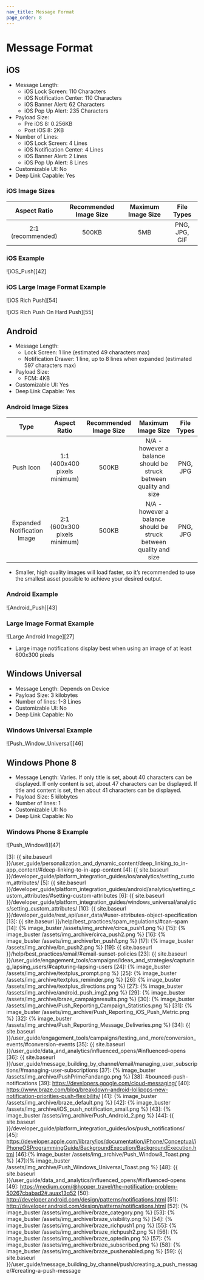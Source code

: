 ```yaml
---
nav_title: Message Format
page_order: 8
---
```

# Message Format

## iOS

- Message Length:
  - iOS Lock Screen: 110 Characters
  - iOS Notification Center: 110 Characters
  - iOS Banner Alert: 62 Characters
  - iOS Pop Up Alert: 235 Characters
- Payload Size:
  - Pre iOS 8: 0.256KB
  - Post iOS 8: 2KB
- Number of Lines:
  - iOS Lock Screen: 4 Lines
  - iOS Notification Center: 4 Lines
  - iOS Banner Alert: 2 Lines
  - iOS Pop Up Alert: 8 Lines
- Customizable UI: No
- Deep Link Capable: Yes

### iOS Image Sizes

|    Aspect Ratio   | Recommended Image Size | Maximum Image Size |   File Types  |
|:-----------------:|:----------------------:|:------------------:|:-------------:|
| 2:1 (recommended) |          500KB         |         5MB        | PNG, JPG, GIF |

### iOS Example

![iOS_Push][42]

### iOS Large Image Format Example

![iOS Rich Push][54]

![iOS Rich Push On Hard Push][55]

## Android
- Message Length:
  - Lock Screen: 1 line (estimated 49 characters max)
  - Notification Drawer: 1 line, up to 8 lines when expanded (estimated 597 characters max)
- Payload Size:
  - FCM: 4KB
- Customizable UI: Yes
- Deep Link Capable: Yes

### Android Image Sizes

|             Type            |         Aspect Ratio         | Recommended Image Size |                         Maximum Image Size                         | File Types |
|:---------------------------:|:----------------------------:|:----------------------:|:------------------------------------------------------------------:|:----------:|
|          Push Icon          | 1:1 (400x400 pixels minimum) |          500KB         | N/A - however a balance should be  struck between quality and size |  PNG, JPG  |
| Expanded Notification Image | 2:1 (600x300 pixels minimum) |          500KB         | N/A - however a balance should be  struck between quality and size |  PNG, JPG  |

- Smaller, high quality images will load faster, so it’s recommended to use the smallest asset possible to achieve your desired output.

### Android Example

![Android_Push][43]

### Large Image Format Example

![Large Android Image][27]

- Large image notifications display best when using an image of at least 600x300 pixels

## Windows Universal
- Message Length: Depends on Device
- Payload Size: 3 kilobytes
- Number of lines: 1-3 Lines
- Customizable UI: No
- Deep Link Capable: No

### Windows Universal Example

![Push_Window_Universal][46]

## Windows Phone 8
- Message Length: Varies. If only title is set, about 40 characters can be displayed. If only content is set, about 47 characters can be displayed. If title and content is set, then about 41 characters can be displayed.
- Payload Size: 5 kilobytes
- Number of lines: 1
- Customizable UI: No
- Deep Link Capable: No

### Windows Phone 8 Example

![Push_Window8][47]

[3]: {{ site.baseurl }}/user_guide/personalization_and_dynamic_content/deep_linking_to_in-app_content/#deep-linking-to-in-app-content
[4]: {{ site.baseurl }}/developer_guide/platform_integration_guides/ios/analytics/setting_custom_attributes/
[5]: {{ site.baseurl }}/developer_guide/platform_integration_guides/android/analytics/setting_custom_attributes/#setting-custom-attributes
[6]: {{ site.baseurl }}/developer_guide/platform_integration_guides/windows_universal/analytics/setting_custom_attributes/
[10]: {{ site.baseurl }}/developer_guide/rest_api/user_data/#user-attributes-object-specification
[13]: {{ site.baseurl }}/help/best_practices/spam_regulations/#can-spam
[14]: {% image_buster /assets/img_archive/circa_push1.png %}
[15]: {% image_buster /assets/img_archive/circa_push2.png %}
[16]: {% image_buster /assets/img_archive/bn_push1.png %}
[17]: {% image_buster /assets/img_archive/bn_push2.png %}
[19]: {{ site.baseurl }}/help/best_practices/email/#email-sunset-policies
[23]: {{ site.baseurl }}/user_guide/engagement_tools/campaigns/ideas_and_strategies/capturing_lapsing_users/#capturing-lapsing-users
[24]: {% image_buster /assets/img_archive/textplus_prompt.png %}
[25]: {% image_buster /assets/img_archive/textplus_reminder.png %}
[26]: {% image_buster /assets/img_archive/textplus_directions.png %}
[27]: {% image_buster /assets/img_archive/android_push_img2.png %}
[29]: {% image_buster /assets/img_archive/braze_campaignresults.png %}
[30]: {% image_buster /assets/img_archive/Push_Reporting_Campaign_Statistics.png %}
[31]: {% image_buster /assets/img_archive/Push_Reporting_iOS_Push_Metric.png %}
[32]: {% image_buster /assets/img_archive/Push_Reporting_Message_Deliveries.png %}
[34]: {{ site.baseurl }}/user_guide/engagement_tools/campaigns/testing_and_more/conversion_events/#conversion-events
[35]: {{ site.baseurl }}/user_guide/data_and_analytics/influenced_opens/#influenced-opens
[36]: {{ site.baseurl }}/user_guide/message_building_by_channel/email/managing_user_subscriptions/#managing-user-subscriptions
[37]: {% image_buster /assets/img_archive/PushPrimeFandango.png %}
[38]: #bounced-push-notifications
[39]: https://developers.google.com/cloud-messaging/
[40]: https://www.braze.com/blog/breakdown-android-lollipops-new-notification-priorities-push-flexibility/
[41]: {% image_buster /assets/img_archive/braze_default.png %}
[42]: {% image_buster /assets/img_archive/iOS_push_notification_small.png %}
[43]: {% image_buster /assets/img_archive/Push_Android_2.png %}
[44]: {{ site.baseurl }}/developer_guide/platform_integration_guides/ios/push_notifications/
[45]: https://developer.apple.com/library/ios/documentation/iPhone/Conceptual/iPhoneOSProgrammingGuide/BackgroundExecution/BackgroundExecution.html
[46]:{% image_buster /assets/img_archive/Push_Window8_Toast.png %}
[47]:{% image_buster /assets/img_archive/Push_Windows_Universal_Toast.png %}
[48]: {{ site.baseurl }}/user_guide/data_and_analytics/influenced_opens/#influenced-opens
[49]: https://medium.com/@hopper_travel/the-notification-problem-50267cbabad2#.auax13q52
[50]: http://developer.android.com/design/patterns/notifications.html
[51]: http://developer.android.com/design/patterns/notifications.html
[52]: {% image_buster /assets/img_archive/braze_category.png %}
[53]: {% image_buster /assets/img_archive/braze_visibility.png %}
[54]: {% image_buster /assets/img_archive/braze_richpush1.png %}
[55]: {% image_buster /assets/img_archive/braze_richpush2.png %}
[56]: {% image_buster /assets/img_archive/braze_optedin.png %}
[57]: {% image_buster /assets/img_archive/braze_subscribed.png %}
[58]: {% image_buster /assets/img_archive/braze_pushenabled.png %}
[59]: {{ site.baseurl }}/user_guide/message_building_by_channel/push/creating_a_push_message/#creating-a-push-message
